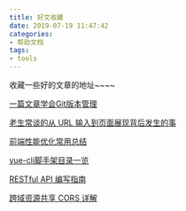 ```yaml
---
title: 好文收藏
date: 2019-07-19 11:47:42
categories:
- 帮助文档
tags:
- tools
---
```




收藏一些好的文章的地址~~~~



<!--more-->

[一篇文章学会Git版本管理](https://juejin.im/post/5d1c46c65188256d525ff33d)

[老生常谈的从 URL 输入到页面展现背后发生的事](https://mp.weixin.qq.com/s/oGmVsIRZLIUQPqY5ZpUzpQ)

[前端性能优化常用总结](https://juejin.im/post/59e1bbc9f265da430f311fb1)

[vue-cli脚手架目录一览](https://www.cnblogs.com/hongdiandian/p/8311645.html)

[RESTful API 编写指南](https://blog.igevin.info/posts/restful-api-get-started-to-write/?hmsr=toutiao.io&utm_medium=toutiao.io&utm_source=toutiao.io)

[跨域资源共享 CORS 详解](http://www.ruanyifeng.com/blog/2016/04/cors.html)